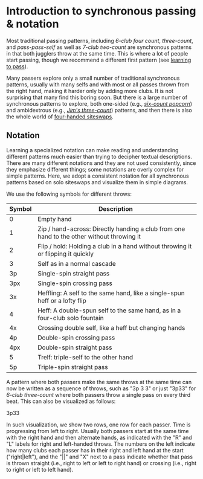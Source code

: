 # Introduction to synchronous passing & notation

Most traditional passing patterns, including *6-club four count*, *three-count*, and *pass-pass-self* as well as *7-club two-count* are synchronous patterns in that both jugglers throw at the same time. This is where a lot of people start passing,  though we recommend a different first pattern (see [learning to pass](1-learn-teach.md)).

Many passers explore only a small number of traditional synchronous patterns, usually with many selfs and with most or all passes thrown from the right hand, making it harder only by adding more clubs. It is not surprising that many find this boring soon. But there is a large number of synchronous patterns to explore, both one-sided (e.g., [*six-count popcorn*](2d-advanced.md)) and ambidextrous (e.g., [*Jim's three-count*](2c-jims.md)) patterns, and then there is also the whole world of [four-handed siteswaps](4a-4hsw-notation.md). 

## Notation

Learning a specialized notation can make reading and understanding different patterns much easier than trying to decipher textual descriptions. There are many different notations and they are not used consistently, since they emphasize different things; some notations are overly complex for simple patterns. Here, we adopt a consistent notation for all synchronous patterns based on solo siteswaps and visualize them in simple diagrams.

We use the following symbols for different throws:

| Symbol | Description     |
| ------ | ---- |
| 0 | Empty hand |
| 1 | Zip / hand-across: Directly handing a club from one hand to the other without throwing it |
| 2 | Flip / hold: Holding a club in a hand without throwing it or flipping it quickly |
| 3 | Self as in a normal cascade |
| 3p | Single-spin straight pass  |
| 3px | Single-spin crossing pass  |
| 3x | Heffling: A self to the same hand, like a single-spun heff or a lofty flip |
| 4 | Heff: A double-spun self to the same hand, as in a four-club solo fountain |
| 4x | Crossing double self, like a heff but changing hands |
| 4p | Double-spin crossing pass |
| 4px | Double-spin straight pass |
| 5 | Trelf: triple-self to the other hand |
| 5p | Triple-spin straight pass |

A pattern where both passers make the same throws at the same time can now be written as a sequence of throws, such as "3p 3 3" or just "3p33" for *6-club three-count* where both passers throw a single pass on every third beat. This can also be visualized as follows:

<sync>3p33</sync>

In such visualization, we show two rows, one row for each passer. Time is progressing from left to right. Usually both passers start at the same time with the right hand and then alternate hands, as indicated with the "R" and "L" labels for right and left-handed throws. The numbers on the left indicate how many clubs each passer has in their right and left hand at the start ("right|left"), and the "||" and "X" next to a pass indicate whether that pass is thrown straight (i.e., right to left or left to right hand) or crossing (i.e., right to right or left to left hand). 



